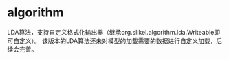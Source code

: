 # algorithm
LDA算法，支持自定义格式化输出器（继承org.slikel.algorithm.lda.Writeable即可自定义）。
该版本的LDA算法还未对模型的加载需要的数据进行自定义加载，后续会完善。
